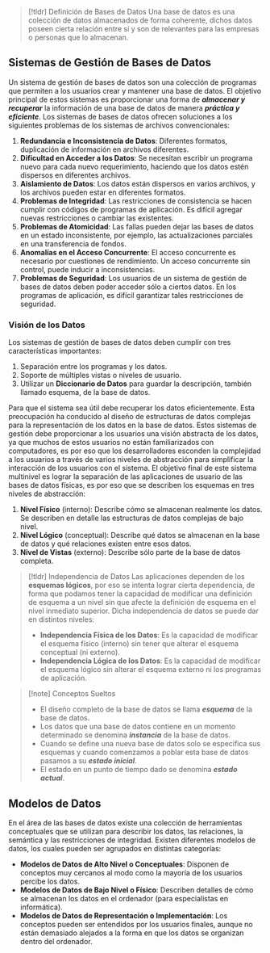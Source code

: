 
>[!tldr] Definición de Bases de Datos
>Una base de datos es una colección de datos almacenados de forma coherente, dichos datos poseen cierta relación entre sí y son de relevantes para las empresas o personas que lo almacenan.

## Sistemas de Gestión de Bases de Datos

Un sistema de gestión de bases de datos son una colección de programas que permiten a los usuarios crear y mantener una base de datos. El objetivo principal de estos sistemas es proporcionar una forma de ***almacenar y recuperar*** la información de una base de datos de manera ***práctica y eficiente***.
Los sistemas de bases de datos ofrecen soluciones a los siguientes problemas de los sistemas de archivos convencionales:

1. **Redundancia e Inconsistencia de Datos**: Diferentes formatos, duplicación de información en archivos diferentes.
2. **Dificultad en Acceder a los Datos**: Se necesitan escribir un programa nuevo para cada nuevo requerimiento, haciendo que los datos estén dispersos en diferentes archivos.
3. **Aislamiento de Datos**: Los datos están dispersos en varios archivos, y los archivos pueden estar en diferentes formatos.
4. **Problemas de Integridad**: Las restricciones de consistencia se hacen cumplir con códigos de programas de aplicación. Es difícil agregar nuevas restricciones o cambiar las existentes.
5. **Problemas de Atomicidad**: Las fallas pueden dejar las bases de datos en un estado inconsistente, por ejemplo, las actualizaciones parciales en una transferencia de fondos.
6. **Anomalías en el Acceso Concurrente**: El acceso concurrente es necesario por cuestiones de rendimiento. Un acceso concurrente sin control, puede inducir a inconsistencias.
7. **Problemas de Seguridad**: Los usuarios de un sistema de gestión de bases de datos deben poder acceder sólo a ciertos datos. En los programas de aplicación, es difícil garantizar tales restricciones de seguridad.

### Visión de los Datos

Los sistemas de gestión de bases de datos deben cumplir con tres características importantes:

1. Separación entre los programas y los datos.
2. Soporte de múltiples vistas o niveles de usuario.
3. Utilizar un **Diccionario de Datos** para guardar la descripción, también llamado esquema, de la base de datos.

Para que el sistema sea útil debe recuperar los datos eficientemente. Esta preocupación ha conducido al diseño de estructuras de datos complejas para la representación de los datos en la base de datos.
Estos sistemas de gestión debe proporcionar a los usuarios una visión abstracta de los datos, ya que muchos de estos usuarios no están familiarizados con computadores, es por eso que los desarrolladores esconden la complejidad a los usuarios a través de varios niveles de abstracción para simplificar la interacción de los usuarios con el sistema.
El objetivo final de este sistema multinivel es lograr la separación de las aplicaciones de usuario de las bases de datos físicas, es por eso que se describen los esquemas en tres niveles de abstracción:

1. **Nivel Físico** (interno): Describe cómo se almacenan realmente los datos. Se describen en detalle las estructuras de datos complejas de bajo nivel.
2. **Nivel Lógico** (conceptual): Describe qué datos se almacenan en la base de datos y qué relaciones existen entre esos datos.
3. **Nivel de Vistas** (externo): Describe sólo parte de la base de datos completa.

>[!tldr] Independencia de Datos
>Las aplicaciones dependen de los **esquemas lógicos**, por eso se intenta lograr cierta dependencia, de forma que podamos tener la capacidad de modificar una definición de esquema a un nivel sin que afecte la definición de esquema en el nivel inmediato superior. Dicha independencia de datos se puede dar en distintos niveles:
>- **Independencia Física de los Datos**: Es la capacidad de modificar el esquema físico (interno) sin tener que alterar el esquema conceptual (ni externo).
>- **Independencia Lógica de los Datos**: Es la capacidad de modificar el esquema lógico sin alterar el esquema externo ni los programas de aplicación.

>[!note] Conceptos Sueltos
>- El diseño completo de la base de datos se llama ***esquema*** de la base de datos.
>- Los datos que una base de datos contiene en un momento determinado se denomina ***instancia*** de la base de datos.
>- Cuando se define una nueva base de datos solo se especifica sus esquemas y cuando comenzamos a poblar esta base de datos pasamos a su ***estado inicial***.
>- El estado en un punto de tiempo dado se denomina ***estado actual***.

## Modelos de Datos

En el área de las bases de datos existe una colección de herramientas conceptuales que se utilizan para describir los datos, las relaciones, la semántica y las restricciones de integridad.
Existen diferentes modelos de datos, los cuales pueden ser agrupados en distintas categorías:

- **Modelos de Datos de Alto Nivel o Conceptuales**: Disponen de conceptos muy cercanos al modo como la mayoría de los usuarios percibe los datos.
- **Modelos de Datos de Bajo Nivel o Físico**: Describen detalles de cómo se almacenan los datos en el ordenador (para especialistas en informática).
- **Modelos de Datos de Representación o Implementación**: Los conceptos pueden ser entendidos por los usuarios finales, aunque no están demasiado alejados a la forma en que los datos se organizan dentro del ordenador.
